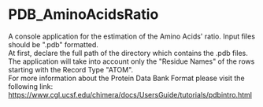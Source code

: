 # PDB_AminoAcidsRatio

A console application for the estimation of the Amino Acids' ratio. Input files should be ".pdb" formatted.
</br>
At first, declare the full path of the directory which contains the .pdb files. The application will take into account only the "Residue Names" of the rows starting with the Record Type "ATOM". 
</br>
For more information about the Protein Data Bank Format please visit the following link:
</br>
https://www.cgl.ucsf.edu/chimera/docs/UsersGuide/tutorials/pdbintro.html
